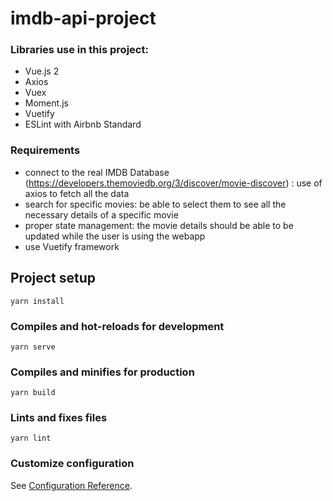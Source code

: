 # imdb-api-project


### Libraries use in this project:
- Vue.js 2
- Axios
- Vuex
- Moment.js
- Vuetify
- ESLint with Airbnb Standard

### Requirements
- connect to the real IMDB Database (https://developers.themoviedb.org/3/discover/movie-discover) : use of axios to fetch all the data
- search for specific movies: be able to select them to see all the necessary details of a specific movie
- proper state management: the movie details should be able to be updated while the user is using the webapp
- use Vuetify framework



## Project setup
```
yarn install
```

### Compiles and hot-reloads for development
```
yarn serve
```

### Compiles and minifies for production
```
yarn build
```

### Lints and fixes files
```
yarn lint
```

### Customize configuration
See [Configuration Reference](https://cli.vuejs.org/config/).

